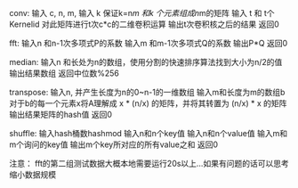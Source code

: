 conv: 输入 c, n, m, 输入 k 保证k=n*m 和k 个元素组成n*m的矩阵
      输入 t 和 t个Kernelid 对此矩阵进行t次c*c的二维卷积运算
      输出t次卷积核之后的结果
      返回0

fft:  输入n 和n-1次多项式P的系数
      输入m 和m-1次多项式Q的系数
      输出P*Q
      返回0

median: 输入n 和长处为n的数组，使用分割的快速排序算法找到大小为n/2的值
        输出结果数组
        返回中位数%256

transpose: 输入n, 并产生长度为n的0~n-1的一维数组
           输入m和长度为m的数组b
           对于b的每一个元素x将A理解成 x * (n/x) 的矩阵，并将其转置为 (n/x) * x 的矩阵
           输出结果矩阵的hash值
           返回0

shuffle: 输入hash桶数hashmod
         输入n和n个key值
         输入n和n个value值
         输入m和m个询问的key值
         输出m个key所对应的所有value之和
         返回0

注意： fft的第二组测试数据大概本地需要运行20s以上…如果有问题的话可以思考缩小数据规模